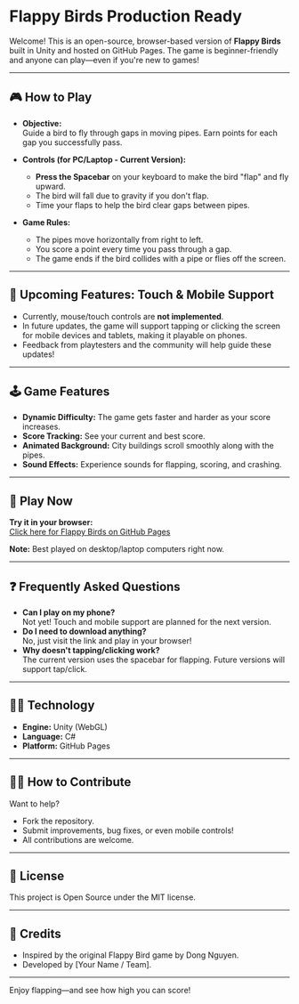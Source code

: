 # Flappy Birds Production Ready

Welcome! This is an open-source, browser-based version of **Flappy Birds** built in Unity and hosted on GitHub Pages. The game is beginner-friendly and anyone can play—even if you're new to games!

---

## 🎮 How to Play

- **Objective:**  
  Guide a bird to fly through gaps in moving pipes. Earn points for each gap you successfully pass.

- **Controls (for PC/Laptop - Current Version):**  
  - **Press the Spacebar** on your keyboard to make the bird "flap" and fly upward.
  - The bird will fall due to gravity if you don't flap.
  - Time your flaps to help the bird clear gaps between pipes.

- **Game Rules:**  
  - The pipes move horizontally from right to left.
  - You score a point every time you pass through a gap.
  - The game ends if the bird collides with a pipe or flies off the screen.

---

## 🚀 Upcoming Features: Touch & Mobile Support

- Currently, mouse/touch controls are **not implemented**.
- In future updates, the game will support tapping or clicking the screen for mobile devices and tablets, making it playable on phones.
- Feedback from playtesters and the community will help guide these updates!

---

## 🕹️ Game Features

- **Dynamic Difficulty:** The game gets faster and harder as your score increases.
- **Score Tracking:** See your current and best score.
- **Animated Background:** City buildings scroll smoothly along with the pipes.
- **Sound Effects:** Experience sounds for flapping, scoring, and crashing.

---

## 📱 Play Now

**Try it in your browser:**  
[Click here for Flappy Birds on GitHub Pages]([https://atsushiakaraju.github.io/FlappyBirds/])

**Note:** Best played on desktop/laptop computers right now.

---

## ❓ Frequently Asked Questions

- **Can I play on my phone?**  
  Not yet! Touch and mobile support are planned for the next version.
- **Do I need to download anything?**  
  No, just visit the link and play in your browser!
- **Why doesn't tapping/clicking work?**  
  The current version uses the spacebar for flapping. Future versions will support tap/click.

---

## 👩‍💻 Technology

- **Engine:** Unity (WebGL)
- **Language:** C#
- **Platform:** GitHub Pages

---

## 🧑‍🔬 How to Contribute

Want to help?  
- Fork the repository.
- Submit improvements, bug fixes, or even mobile controls!
- All contributions are welcome.

---

## 📄 License

This project is Open Source under the MIT license.

---

## 🙏 Credits

- Inspired by the original Flappy Bird game by Dong Nguyen.
- Developed by [Your Name / Team].

---

Enjoy flapping—and see how high you can score!
